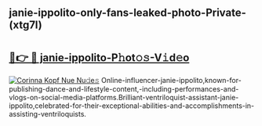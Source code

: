## janie-ippolito-only-fans​-leaked-photo​-Private-(xtg7l)


# <h2><a href="https://mediaupload.pro?title=janie-ippolito&ref=git">🔗👉 🔴 janie-ippolito-P𝚑ot𝚘𝚜-V𝚒d𝚎o</a></h2>

[![Corinna Kopf Nue Nu𝚍e𝚜](https://i.imgur.com/0qMVB7G.gif)](https://mediaupload.pro?title=janie-ippolito&ref=git)
Online-influencer-janie-ippolito,known-for-publishing-dance-and-lifestyle-content,-including-performances-and-vlogs-on-social-media-platforms.Brilliant-ventriloquist-assistant-janie-ippolito,celebrated-for-their-exceptional-abilities-and-accomplishments-in-assisting-ventriloquists.  